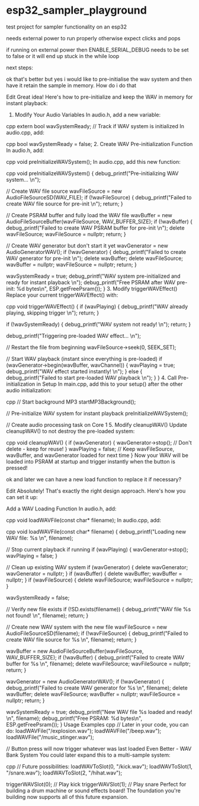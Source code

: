 # esp32_sampler_playground
test project for sampler functionality on an esp32

needs external power to run properly otherwise expect clicks and pops

if running on external power then ENABLE_SERIAL_DEBUG needs to be set to false or it will end up stuck in the while loop

next steps:

ok that's better but yes i would like to pre-initialise the wav system and then have it retain the sample in memory. How do i do that

Edit
Great idea! Here's how to pre-initialize and keep the WAV in memory for instant playback:

1. Modify Your Audio Variables
In audio.h, add a new variable:

cpp
extern bool wavSystemReady;  // Track if WAV system is initialized
In audio.cpp, add:

cpp
bool wavSystemReady = false;
2. Create WAV Pre-initialization Function
In audio.h, add:

cpp
void preInitializeWAVSystem();
In audio.cpp, add this new function:

cpp
void preInitializeWAVSystem() {
  debug_printf("Pre-initializing WAV system... \n");
  
  // Create WAV file source
  wavFileSource = new AudioFileSourceSD(WAV_FILE);
  if (!wavFileSource) {
    debug_printf("Failed to create WAV file source for pre-init \n");
    return;
  }
  
  // Create PSRAM buffer and fully load the WAV file
  wavBuffer = new AudioFileSourceBuffer(wavFileSource, WAV_BUFFER_SIZE);
  if (!wavBuffer) {
    debug_printf("Failed to create WAV PSRAM buffer for pre-init \n");
    delete wavFileSource;
    wavFileSource = nullptr;
    return;
  }
  
  // Create WAV generator but don't start it yet
  wavGenerator = new AudioGeneratorWAV();
  if (!wavGenerator) {
    debug_printf("Failed to create WAV generator for pre-init \n");
    delete wavBuffer;
    delete wavFileSource;
    wavBuffer = nullptr;
    wavFileSource = nullptr;
    return;
  }
  
  wavSystemReady = true;
  debug_printf("WAV system pre-initialized and ready for instant playback \n");
  debug_printf("Free PSRAM after WAV pre-init: %d bytes\n", ESP.getFreePsram());
}
3. Modify triggerWAVEffect()
Replace your current triggerWAVEffect() with:

cpp
void triggerWAVEffect() {
  if (wavPlaying) {
    debug_printf("WAV already playing, skipping trigger \n");
    return;
  }
  
  if (!wavSystemReady) {
    debug_printf("WAV system not ready! \n");
    return;
  }
  
  debug_printf("Triggering pre-loaded WAV effect... \n");
  
  // Restart the file from beginning
  wavFileSource->seek(0, SEEK_SET);
  
  // Start WAV playback (instant since everything is pre-loaded)
  if (wavGenerator->begin(wavBuffer, wavChannel)) {
    wavPlaying = true;
    debug_printf("WAV effect started instantly! \n");
  } else {
    debug_printf("Failed to start pre-loaded WAV playback \n");
  }
}
4. Call Pre-initialization in Setup
In main.cpp, add this to your setup() after the other audio initialization:

cpp
// Start background MP3
startMP3Background();

// Pre-initialize WAV system for instant playback
preInitializeWAVSystem();

// Create audio processing task on Core 1
5. Modify cleanupWAV()
Update cleanupWAV() to not destroy the pre-loaded system:

cpp
void cleanupWAV() {
  if (wavGenerator) {
    wavGenerator->stop();
    // Don't delete - keep for reuse!
  }
  wavPlaying = false;
  // Keep wavFileSource, wavBuffer, and wavGenerator loaded for next time
}
Now your WAV will be loaded into PSRAM at startup and trigger instantly when the button is pressed!




ok and later we can have a new load function to replace it if necessary?

Edit
Absolutely! That's exactly the right design approach. Here's how you can set it up:

Add a WAV Loading Function
In audio.h, add:

cpp
void loadWAVFile(const char* filename);
In audio.cpp, add:

cpp
void loadWAVFile(const char* filename) {
  debug_printf("Loading new WAV file: %s \n", filename);
  
  // Stop current playback if running
  if (wavPlaying) {
    wavGenerator->stop();
    wavPlaying = false;
  }
  
  // Clean up existing WAV system
  if (wavGenerator) {
    delete wavGenerator;
    wavGenerator = nullptr;
  }
  if (wavBuffer) {
    delete wavBuffer;
    wavBuffer = nullptr;
  }
  if (wavFileSource) {
    delete wavFileSource;
    wavFileSource = nullptr;
  }
  
  wavSystemReady = false;
  
  // Verify new file exists
  if (!SD.exists(filename)) {
    debug_printf("WAV file %s not found! \n", filename);
    return;
  }
  
  // Create new WAV system with the new file
  wavFileSource = new AudioFileSourceSD(filename);
  if (!wavFileSource) {
    debug_printf("Failed to create WAV file source for %s \n", filename);
    return;
  }
  
  wavBuffer = new AudioFileSourceBuffer(wavFileSource, WAV_BUFFER_SIZE);
  if (!wavBuffer) {
    debug_printf("Failed to create WAV buffer for %s \n", filename);
    delete wavFileSource;
    wavFileSource = nullptr;
    return;
  }
  
  wavGenerator = new AudioGeneratorWAV();
  if (!wavGenerator) {
    debug_printf("Failed to create WAV generator for %s \n", filename);
    delete wavBuffer;
    delete wavFileSource;
    wavBuffer = nullptr;
    wavFileSource = nullptr;
    return;
  }
  
  wavSystemReady = true;
  debug_printf("New WAV file %s loaded and ready! \n", filename);
  debug_printf("Free PSRAM: %d bytes\n", ESP.getFreePsram());
}
Usage Examples
cpp
// Later in your code, you can do:
loadWAVFile("/explosion.wav");
loadWAVFile("/beep.wav");
loadWAVFile("/music_stinger.wav");

// Button press will now trigger whatever was last loaded
Even Better - WAV Bank System
You could later expand this to a multi-sample system:

cpp
// Future possibilities:
loadWAVToSlot(0, "/kick.wav");
loadWAVToSlot(1, "/snare.wav");
loadWAVToSlot(2, "/hihat.wav");

triggerWAVSlot(0);  // Play kick
triggerWAVSlot(1);  // Play snare
Perfect for building a drum machine or sound effects board! The foundation you're building now supports all of this future expansion.